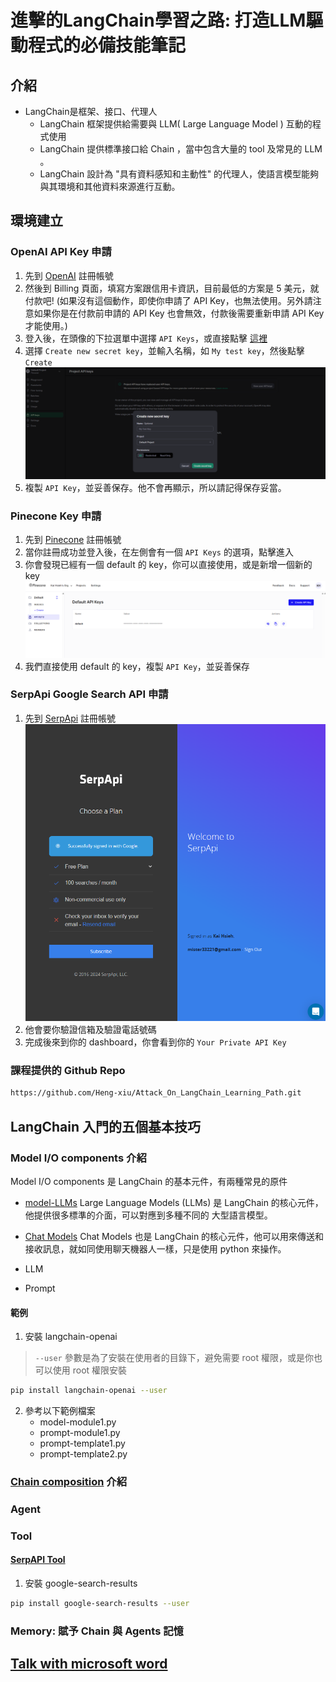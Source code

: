 # 進擊的LangChain學習之路: 打造LLM驅動程式的必備技能筆記

## 介紹

- LangChain是框架、接口、代理人
    - LangChain 框架提供給需要與 LLM( Large Language Model ) 互動的程式使用
    - LangChain 提供標準接口給 Chain ，當中包含大量的 tool 及常見的 LLM 。
    - LangChain 設計為 "具有資料感知和主動性" 的代理人，使語言模型能夠與其環境和其他資料來源進行互動。

## 環境建立

### OpenAI API Key 申請

1. 先到 [OpenAI](https://platform.openai.com/) 註冊帳號
2. 然後到 Billing 頁面，填寫方案跟信用卡資訊，目前最低的方案是 5 美元，就付款吧! (如果沒有這個動作，即使你申請了 API Key，也無法使用。另外請注意如果你是在付款前申請的 API Key 也會無效，付款後需要重新申請 API Key 才能使用。)
2. 登入後，在頭像的下拉選單中選擇 `API Keys`，或直接點擊 [這裡](https://platform.openai.com/api-keys)
3. 選擇 `Create new secret key`，並輸入名稱，如 `My test key`，然後點擊 `Create`
![alt text](image.png)
4. 複製 `API Key`，並妥善保存。他不會再顯示，所以請記得保存妥當。

### Pinecone Key 申請

1. 先到 [Pinecone](https://www.pinecone.io/) 註冊帳號
2. 當你註冊成功並登入後，在左側會有一個 `API Keys` 的選項，點擊進入
3. 你會發現已經有一個 default 的 key，你可以直接使用，或是新增一個新的 key
![alt text](image-2.png)
4. 我們直接使用 default 的 key，複製 `API Key`，並妥善保存

### SerpApi Google Search API 申請

1. 先到 [SerpApi](https://serpapi.com/) 註冊帳號
![alt text](image-1.png)
2. 他會要你驗證信箱及驗證電話號碼
3. 完成後來到你的 dashboard，你會看到你的 `Your Private API Key`

### 課程提供的 Github Repo

```bash
https://github.com/Heng-xiu/Attack_On_LangChain_Learning_Path.git
```

## LangChain 入門的五個基本技巧

### Model I/O components 介紹

Model I/O components 是 LangChain 的基本元件，有兩種常見的原件
- [model-LLMs](https://python.langchain.com/docs/modules/model_io/llms/)
    Large Language Models (LLMs) 是 LangChain 的核心元件，他提供很多標準的介面，可以對應到多種不同的 大型語言模型。
- [Chat Models](https://python.langchain.com/docs/modules/model_io/chat/)
    Chat Models 也是 LangChain 的核心元件，他可以用來傳送和接收訊息，就如同使用聊天機器人一樣，只是使用 python 來操作。

- LLM

- Prompt

#### 範例
1. 安裝 langchain-openai
> `--user` 參數是為了安裝在使用者的目錄下，避免需要 root 權限，或是你也可以使用 root 權限安裝
```bash
pip install langchain-openai --user
```
2. 參考以下範例檔案
    - model-module1.py
    - prompt-module1.py
    - prompt-template1.py
    - prompt-template2.py

### [Chain composition](https://python.langchain.com/v0.1/docs/modules/chains/) 介紹

### Agent

### Tool

#### [SerpAPI Tool](https://python.langchain.com/v0.1/docs/integrations/tools/serpapi/)

1. 安裝 google-search-results
```bash
pip install google-search-results --user
```

### Memory: 賦予 Chain 與 Agents 記憶

## [Talk with microsoft word](https://python.langchain.com/v0.1/docs/integrations/document_loaders/microsoft_word/)